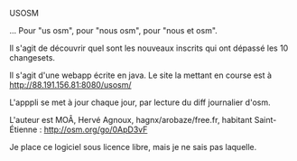 USOSM

... Pour "us osm", pour "nous osm", pour "nous et osm".

Il s'agit de découvrir quel sont les nouveaux inscrits qui ont dépassé les 
10 changesets.

Il s'agit d'une webapp écrite en java. Le site la mettant en course est à 
http://88.191.156.81:8080/usosm/

L'apppli se met à jour chaque jour, par lecture du diff journalier d'osm.

L'auteur est MOÂ, Hervé Agnoux, hagnx/arobaze/free.fr, habitant Saint-Étienne : 
http://osm.org/go/0ApD3vF

Je place ce logiciel sous licence libre, mais je ne sais pas laquelle.
